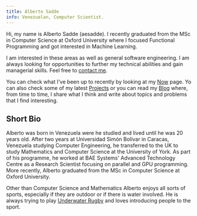 ```yaml
---
title: Alberto Sadde
info: Venezuelan, Computer Scientist.
---
```

Hi, my name is Alberto Sadde (aesadde). I recently graduated from the MSc in
Computer Science at Oxford University where I focused Functional Programming
and got interested in Machine Learning.

I am interested in these areas as well as general software
engineering. I am always looking for opportunities to further my technical
abilities and gain managerial skills. Feel free to <a
href="mailto:albertosadde@gmail.com">contact me</a>.

You can check what I've been up to recently by looking at my [Now](/now.html)
page. Yo can also check some of my latest [Projects](/projects.html) or you can
read my [Blog](/blog.html) where, from time to time, I share what I think and
write about topics and problems that I find interesting.

## Short Bio
Alberto was born in Venezuela were he studied and lived until he was 20 years
old. After two years at Universidad Simón Bolívar in Caracas, Venezuela
studying Computer Engineering, he transferred to the UK to study Mathematics
and Computer Science at the University of York. As part of his programme, he
worked at BAE Systems' Advanced Technology Centre as a Research Scientist
focusing on parallel and GPU programming. More recently, Alberto graduated from
the MSc in Computer Science at Oxford University.

Other than Computer Science and Mathematics Alberto enjoys all sorts of sports,
especially if they are outdoor or if there is water involved. He is always
trying to play [Underwater
Rugby](https://en.wikipedia.org/wiki/Underwater_rugby) and loves introducing
people to the sport.
